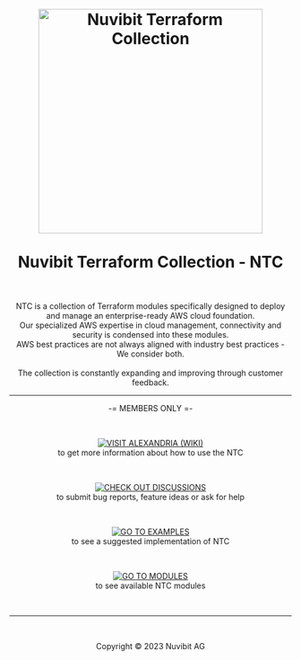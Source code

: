 <!-- BANNER -->
<h1 align="center">
  <br>
  <a href="https://nuvibit.com/terraform-collection/"><img src="https://nuvibit.com/images/solutions/ntc-logo.png" alt="Nuvibit Terraform Collection" width="400"></a>
  <br>
  <br>
  <div>Nuvibit Terraform Collection - NTC</div>
  <br>
</h1>

<!-- DESCRIPTION -->
<div align="center">
NTC is a collection of Terraform modules specifically designed to deploy and manage an enterprise-ready AWS cloud foundation.<br>
Our specialized AWS expertise in cloud management, connectivity and security is condensed into these modules.<br>
AWS best practices are not always aligned with industry best practices - We consider both.<br><br>
The collection is constantly expanding and improving through customer feedback.
</div>

<!-- WIKI -->
<hr>
<p align="center">
 -= MEMBERS ONLY =-
</p>
<br>
<p align="center">
    <a href="https://github.com/nuvibit-terraform-collection/alexandria/wiki">
        <img src="https://img.shields.io/static/v1?style=for-the-badge&message=VISIT%20ALEXANDRIA&color=7B42BC&logo=Lighthouse&logoColor=FFFFFF&label="
            alt="VISIT ALEXANDRIA (WIKI)">
    </a>
    <br>to get more information about how to use the NTC
</p>

<!-- DISCUSSIONS -->
<br>
<p align="center">
    <a href="https://github.com/orgs/nuvibit-terraform-collection/discussions">
        <img src="https://img.shields.io/static/v1?style=for-the-badge&message=CHECK%20OUT%20DISCUSSIONS&color=7B42BC&logo=GoogleChat&logoColor=FFFFFF&label="
            alt="CHECK OUT DISCUSSIONS">
    </a>
    <br>to submit bug reports, feature ideas or ask for help
</p>

<!-- EXAMPLES -->
<br>
<p align="center">
    <a href="https://github.com/orgs/nuvibit-terraform-collection/repositories?q=topic%3Aexample&type=all&language=&sort=">
        <img src="https://img.shields.io/static/v1?style=for-the-badge&message=GO%20TO%20EXAMPLES&color=7B42BC&logo=StackEdit&logoColor=FFFFFF&label="
            alt="GO TO EXAMPLES">
    </a>
    <br>to see a suggested implementation of NTC
</p>

<!-- EXAMPLES -->
<br>
<p align="center">
    <a href="https://github.com/orgs/nuvibit-terraform-collection/repositories?q=topic%3Amodule&type=all&language=&sort=">
        <img src="https://img.shields.io/static/v1?style=for-the-badge&message=GO%20TO%20MODULES&color=7B42BC&logo=Terraform&logoColor=FFFFFF&label="
            alt="GO TO MODULES">
    </a>
    <br>to see available NTC modules
</p>

<!-- COPYRIGHT -->
<br>
<hr>
<br>
<p align="center">Copyright &copy; 2023 Nuvibit AG</p>
